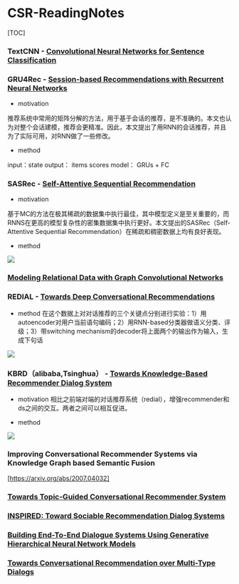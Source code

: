 # CSR-ReadingNotes
[TOC]

### TextCNN - [Convolutional Neural Networks for Sentence Classification](https://arxiv.org/abs/1408.5882)

### GRU4Rec - [Session-based Recommendations with Recurrent Neural Networks](https://arxiv.org/abs/1511.06939)

* motivation

推荐系统中常用的矩阵分解的方法，用于基于会话的推荐，是不准确的。本文也认为对整个会话建模，推荐会更精准。因此，本文提出了用RNN的会话推荐，并且为了实际可用，对RNN做了一些修改。

*  method

input：state output： items scores
model： GRUs + FC


### SASRec - [Self-Attentive Sequential Recommendation](https://arxiv.org/abs/1808.09781)

* motivation

基于MC的方法在极其稀疏的数据集中执行最佳，其中模型定义是至关重要的，而RNNS在更高的模型复杂性的密集数据集中执行更好。本文提出的SASRec（Self-Attentive Sequential Recommendation）在稀疏和稠密数据上均有良好表现。

* method

![](../fig/SASRec.png)

### [Modeling Relational Data with Graph Convolutional Networks](https://arxiv.org/abs/1703.06103)

### REDIAL - [Towards Deep Conversational Recommendations](https://arxiv.org/abs/1812.07617)

* method
在这个数据上对对话推荐的三个关键点分别进行实验：1）用autoencoder对用户当前语句编码；2）用RNN-based分类器做语义分类、评级；3）带switching mechanism的decoder将上面两个的输出作为输入，生成下句话

![](../fig/redial.jpg)

### KBRD（alibaba,Tsinghua） - [Towards Knowledge-Based Recommender Dialog System](https://arxiv.org/abs/1908.05391)

* motivation
相比之前端对端的对话推荐系统（redial），增强recommender和ds之间的交互。两者之间可以相互促进。

* method

![](../fig/kbrd.jpg)





### Improving Conversational Recommender Systems via Knowledge Graph based Semantic Fusion
[https://arxiv.org/abs/2007.04032]

### [Towards Topic-Guided Conversational Recommender System](https://arxiv.org/abs/2010.04125)

### [INSPIRED: Toward Sociable Recommendation Dialog Systems](https://aclanthology.org/2020.emnlp-main.654.pdf)

### [Building End-To-End Dialogue Systems Using Generative Hierarchical Neural Network Models](https://arxiv.org/abs/1507.04808)

### [Towards Conversational Recommendation over Multi-Type Dialogs](https://arxiv.org/abs/2005.03954)
